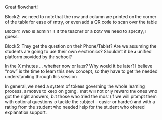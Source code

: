 Great flowchart!

Block2: we need to note that the row and column are printed on the corner of the table for ease of entry, or even add a QR code to scan over the table

Block4: Who is admin? Is it the teacher or a bot? We need to specify, I guess.

Block5: They get the question on their Phone/Tablet? Are we assuming the students are going to use their own electronics? Shouldn’t it be a unified platform provided by the school?

In the X minutes … whether now or later? Why would it be later? I believe “now” is the time to learn this new concept, so they have to get the needed understanding through this session

In general, we need a system of tokens governing the whole learning process, a motive to keep on going. That will not only reward the ones who got the right answers, but those who tried the most (if we will prompt them with optional questions to tackle the subject – easier or harder) and with a rating from the student who needed help for the student who offered explanation support.

